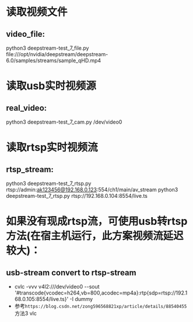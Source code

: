 
# 读取视频文件
##  video_file:
python3 deepstream-test_7_file.py  file:///opt/nvidia/deepstream/deepstream-6.0/samples/streams/sample_qHD.mp4

# 读取usb实时视频源
## real_video:
python3 deepstream-test_7_cam.py  /dev/video0

# 读取rtsp实时视频流
## rtsp_stream:
python3 deepstream-test_7_rtsp.py rtsp://admin:ak123456@192.168.0.123:554/ch1/main/av_stream
python3 deepstream-test_7_rtsp.py rtsp://192.168.0.104:8554/live.ts


# 如果没有现成rtsp流，可使用usb转rtsp方法(在宿主机运行，此方案视频流延迟较大)：
## usb-stream convert to rtsp-stream
- cvlc -vvv v4l2:///dev/video0 --sout '#transcode{vcodec=h264,vb=800,acodec=mp4a}:rtp{sdp=rtsp://192.168.0.105:8554/live.ts}' -I dummy
- 参考`https://blog.csdn.net/zong596568821xp/article/details/88540455`方法3 vlc
